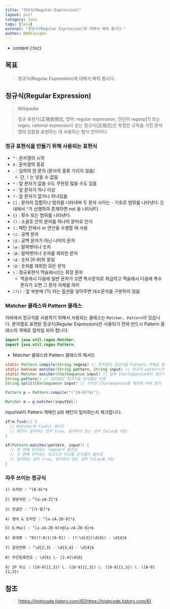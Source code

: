 ```yaml
---
title: "정규식(Regular Expression)"
layout: post
category: Java
tags: [Java]
excerpt: "정규식(Regular Expression)에 대해서 배워 봅시다."
author: BAEKJungHo
---
```


* content
{:toc}

## 목표

  > 정규식(Regular Expression)에 대해서 배워 봅시다.

## 정규식(Regular Expression)

  > Wikipedia
  >
  > 정규 표현식(正規表現式, 영어: regular expression, 간단히 regexp[1] 또는 regex, rational expression) 또는 정규식(正規式)은 특정한 규칙을 가진 문자열의 집합을 표현하는 데 사용하는 형식 언어이다.

### 정규 표현식을 만들기 위해 사용되는 표현식

  - `^` : 문자열의 시작
  - `$` : 문자열의 종료
  - `.` : 임의의 한 문자 (문자의 종류 가리지 않음)
    - 단, \ 는 넣을 수 없음
  - `*` : 앞 문자가 없을 수도 무한정 많을 수도 있음
  - `+` : 앞 문자가 하나 이상
  - `?` : 앞 문자가 없거나 하나있음
  - `[]` : 문자의 집합이나 범위를 나타내며 두 문자 사이는 - 기호로 범위를 나타낸다. []내에서 ^가 선행하여 존재하면 not 을 나타낸다.
  - `{}` : 횟수 또는 범위를 나타낸다.
  - `()` : 소괄호 안의 문자를 하나의 문자로 인식
  - `|` : 패턴 안에서 or 연산을 수행할 때 사용
  - `\s` : 공백 문자
  - `\S` : 공백 문자가 아닌 나머지 문자
  - `\w` : 알파벳이나 숫자
  - `\W` : 알파벳이나 숫자를 제외한 문자
  - `\d` : 숫자 [0-9]와 동일
  - `\D` : 숫자를 제외한 모든 문자
  - `\` : 정규표현식 역슬래시(\)는 확장 문자
    - 역슬래시 다음에 일반 문자가 오면 특수문자로 취급하고 역슬래시 다음에 특수문자가 오면 그 문자 자체를 의미
  - `(?i)` : 앞 부분에 (?i) 라는 옵션을 넣어주면 대소문자를 구분하지 않음

### Matcher 클래스와 Pattern 클래스

  자바에서 정규식을 사용하기 위해서 사용되는 클래스는 `Matcher, Pattern`이 있습니다. 문자열로 표현된 정규식(Regular Expression)은 사용되기 전에 반드시
  Pattern 클래스의 객체로 컴파일 되야 합니다.

  ```java
  import java.util.regex.Matcher;
  import java.util.regex.Pattern;
  ```

  - Matcher 클래스와 Pattern 클래스의 메서드

  ```java
  static Pattern compile(String regexp) // 문자열의 정규식을 Pattern 객체로 컴파일
  static boolean matches(String pattern, String input) // 정규식 pattern과 문자열 input을 비교하여 boolean으로 리턴
  static Matcher matcher(CharSequence input) // 입력 CharSequence에서 정규식 패턴을 찾는 Matcher 객체를 생성
  String pattern() // 컴파일된 정규식을 문자열로 반환
  String split(CharSequence input) // 주어진 CharSequence를 패턴에 따라 분리
  ```

  ```java
  Pattern p = Pattern.compile("(^[0-9]*$)");
  ```

  ```java
  Matcher m = p.matcher(inputVal);
  ```

  inputVal이 Pattern 객체인 p와 패턴이 일치하는지 체크합니다.

  ```java
  if(m.find()) {
    // Matcher의 find() 메서드
    // 패턴이 일치하는 경우 true, 일치하지 않는 경우 false를 리턴
  }

  if(Pattern.matches(pattern, input)) {
    // 첫 번째 인자로는 regexp가 들어감
    // 두 번째 인자로는 정규식과 비교할 문자열이 들어감
    // 일치하는 경우 true, 일치하지 않는 경우 false를 리턴
  }
  ```

### 자주 쓰이는 정규식

  ```
1) 숫자만 : ^[0-9]*$

2) 영문자만 : ^[a-zA-Z]*$

3) 한글만 : ^[가-힣]*$

4) 영어 & 숫자만 : ^[a-zA-Z0-9]*$

5) E-Mail : ^[a-zA-Z0-9]+@[a-zA-Z0-9]+$

6) 휴대폰 : ^01(?:0|1|[6-9]) - (?:\d{3}|\d{4}) - \d{4}$

7) 일반전화 : ^\d{2,3} - \d{3,4} - \d{4}$

8) 주민등록번호 : \d{6} \- [1-4]\d{6}

9) IP 주소 : ([0-9]{1,3}) \. ([0-9]{1,3}) \. ([0-9]{1,3}) \. ([0-9]{1,3})
  ```

## 참조

  > [https://highcode.tistory.com/6](https://highcode.tistory.com/6)
